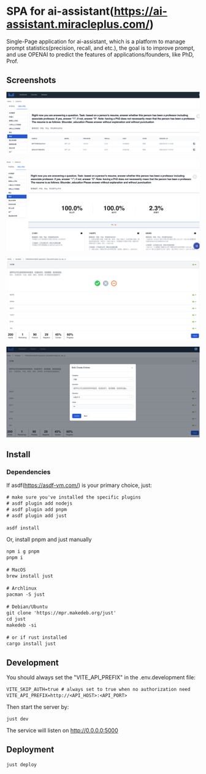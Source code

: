 # SPA for ai-assistant(https://ai-assistant.miracleplus.com/)
Single-Page application for ai-assistant, which is a platform to manage prompt statistics(precision, recall, and etc.), the goal is to improve prompt, and use OPENAI to predict the features of applications/founders, like PhD, Prof.

## Screenshots
![](doc/img/1.png)

![](doc/img/2.png)

![](doc/img/3.png)

![](doc/img/4.png)


## Install
### Dependencies
If asdf(https://asdf-vm.com/) is your primary choice, just:
```
# make sure you've installed the specific plugins
# asdf plugin add nodejs
# asdf plugin add pnpm
# asdf plugin add just

asdf install
```

Or, install pnpm and just manually
```
npm i g pnpm
pnpm i

# MacOS
brew install just

# Archlinux
pacman -S just

# Debian/Ubuntu
git clone 'https://mpr.makedeb.org/just'
cd just
makedeb -si

# or if rust installed
cargo install just
```

## Development
You should always set the "VITE_API_PREFIX" in the .env.development file:
```
VITE_SKIP_AUTH=true # always set to true when no authorization need
VITE_API_PREFIX=http://<API_HOST>:<API_PORT>
```

Then start the server by:
```
just dev
```
The service will listen on http://0.0.0.0:5000

## Deployment
```
just deploy
```
